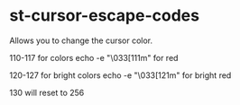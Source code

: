 # st-cursor-escape-codes

Allows you to change the cursor color.

110-117 for colors
echo -e "\033[111m" for red

120-127 for bright colors
echo -e "\033[121m" for bright red

130 will reset to 256 


